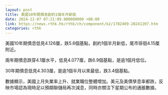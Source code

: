 ```yaml
---
layout: post
title: 美國10年期債息創約1個半月新低
date: 2024-12-07 07:21:09.000000000 +08:00
link: https://news.rthk.hk/rthk/ch/component/k2/1782469-20241207.htm
categories: rthk
---
```


美國10年期債息低見4.126厘，跌5.6個基點，創約1個半月新低，尾市徘徊4.15厘附近。

兩年期債息跌穿4.1厘水平，低見4.077厘，跌6.9個基點，是逾1個月低位。

30年期債息低見4.303厘，是逾1個半月以來最低，跌3.4個基點。

數據顯示，美國上月失業率上升、就業職位整體增加。美元及美債孳息率都跌，反映市場認為現時足以預期聯儲局再次減息，同時亦關注下星期公布的通脹數據。
